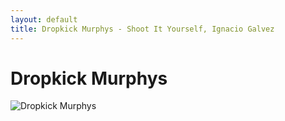 ```yaml
---
layout: default
title: Dropkick Murphys - Shoot It Yourself, Ignacio Galvez
---
```


# Dropkick Murphys

![Dropkick Murphys](http://assets.farmhouse.co/publishing/1-shoot-it-yourself/images/dropkick-murphys-1.jpg)
